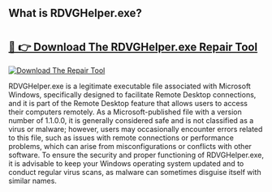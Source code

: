 ## What is RDVGHelper.exe? 

# <h2><a href="https://exedetect.com/download.php?RDVGHelper.exe">🔗 👉 Download The RDVGHelper.exe Repair Tool</a></h2>

[![Download The Repair Tool](https://exedetect.com/download-button.jpg)](https://exedetect.com/download.php?RDVGHelper.exe)

RDVGHelper.exe is a legitimate executable file associated with Microsoft Windows, specifically designed to facilitate Remote Desktop connections, and it is part of the Remote Desktop feature that allows users to access their computers remotely. As a Microsoft-published file with a version number of 1.1.0.0, it is generally considered safe and is not classified as a virus or malware; however, users may occasionally encounter errors related to this file, such as issues with remote connections or performance problems, which can arise from misconfigurations or conflicts with other software. To ensure the security and proper functioning of RDVGHelper.exe, it is advisable to keep your Windows operating system updated and to conduct regular virus scans, as malware can sometimes disguise itself with similar names.